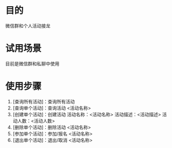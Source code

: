 # 目的
微信群和个人活动接龙

# 试用场景
目前是微信群和私聊中使用

# 使用步骤
1. [查询所有活动]：查询所有活动
2. [查询单个活动]：查询活动 <活动名称>
3. [创建单个活动]：创建活动 活动名称：<活动名称> 活动描述：<活动描述> 活动人数：<活动人数>
4. [删除单个活动]：删除活动 <活动名称>
5. [参加单个活动]：参加/报名 <活动名称>
6. [退出单个活动]：退出/取消 <活动名称>
